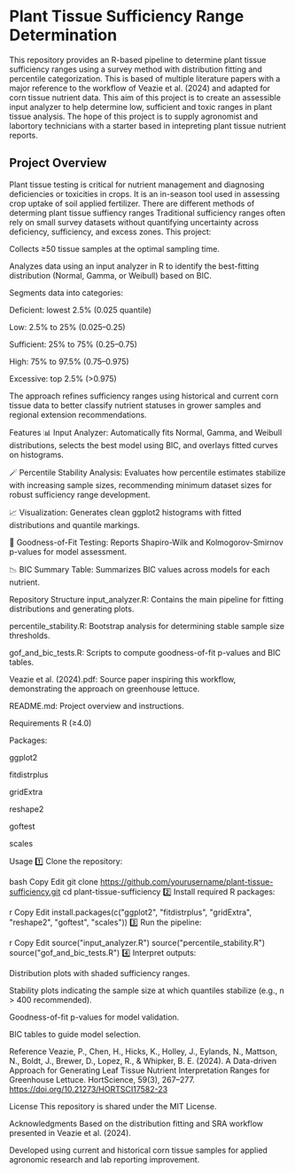 # Plant Tissue Sufficiency Range Determination<br />

This repository provides an R-based pipeline to determine plant tissue sufficiency ranges using a survey method with distribution fitting and percentile categorization. This is based of multiple literature papers with a major reference to the workflow of Veazie et al. (2024) and adapted for corn tissue nutrient data. This aim of this project is to create an assessible input analyzer to help determine low, sufficient and toxic ranges in plant tissue analysis. The hope of this project is to supply agronomist and labortory technicians with a starter based in intepreting plant tissue nutrient reports.

## Project Overview
Plant tissue testing is critical for nutrient management and diagnosing deficiencies or toxicities in crops. It is an in-season tool used in assessing crop uptake of soil applied fertilizer. There are different methods of determing plant tissue suffiency ranges Traditional sufficiency ranges often rely on small survey datasets without quantifying uncertainty across deficiency, sufficiency, and excess zones. This project:

Collects ≥50 tissue samples at the optimal sampling time.

Analyzes data using an input analyzer in R to identify the best-fitting distribution (Normal, Gamma, or Weibull) based on BIC.

Segments data into categories:

Deficient: lowest 2.5% (0.025 quantile)

Low: 2.5% to 25% (0.025–0.25)

Sufficient: 25% to 75% (0.25–0.75)

High: 75% to 97.5% (0.75–0.975)

Excessive: top 2.5% (>0.975)

The approach refines sufficiency ranges using historical and current corn tissue data to better classify nutrient statuses in grower samples and regional extension recommendations.

Features
📊 Input Analyzer: Automatically fits Normal, Gamma, and Weibull distributions, selects the best model using BIC, and overlays fitted curves on histograms.

🪄 Percentile Stability Analysis: Evaluates how percentile estimates stabilize with increasing sample sizes, recommending minimum dataset sizes for robust sufficiency range development.

📈 Visualization: Generates clean ggplot2 histograms with fitted distributions and quantile markings.

📝 Goodness-of-Fit Testing: Reports Shapiro-Wilk and Kolmogorov-Smirnov p-values for model assessment.

📉 BIC Summary Table: Summarizes BIC values across models for each nutrient.

Repository Structure
input_analyzer.R: Contains the main pipeline for fitting distributions and generating plots.

percentile_stability.R: Bootstrap analysis for determining stable sample size thresholds.

gof_and_bic_tests.R: Scripts to compute goodness-of-fit p-values and BIC tables.

Veazie et al. (2024).pdf: Source paper inspiring this workflow, demonstrating the approach on greenhouse lettuce.

README.md: Project overview and instructions.

Requirements
R (≥4.0)

Packages:

ggplot2

fitdistrplus

gridExtra

reshape2

goftest

scales

Usage
1️⃣ Clone the repository:

bash
Copy
Edit
git clone https://github.com/yourusername/plant-tissue-sufficiency.git
cd plant-tissue-sufficiency
2️⃣ Install required R packages:

r
Copy
Edit
install.packages(c("ggplot2", "fitdistrplus", "gridExtra", "reshape2", "goftest", "scales"))
3️⃣ Run the pipeline:

r
Copy
Edit
source("input_analyzer.R")
source("percentile_stability.R")
source("gof_and_bic_tests.R")
4️⃣ Interpret outputs:

Distribution plots with shaded sufficiency ranges.

Stability plots indicating the sample size at which quantiles stabilize (e.g., n > 400 recommended).

Goodness-of-fit p-values for model validation.

BIC tables to guide model selection.

Reference
Veazie, P., Chen, H., Hicks, K., Holley, J., Eylands, N., Mattson, N., Boldt, J., Brewer, D., Lopez, R., & Whipker, B. E. (2024). A Data-driven Approach for Generating Leaf Tissue Nutrient Interpretation Ranges for Greenhouse Lettuce. HortScience, 59(3), 267–277. https://doi.org/10.21273/HORTSCI17582-23

License
This repository is shared under the MIT License.

Acknowledgments
Based on the distribution fitting and SRA workflow presented in Veazie et al. (2024).

Developed using current and historical corn tissue samples for applied agronomic research and lab reporting improvement.
